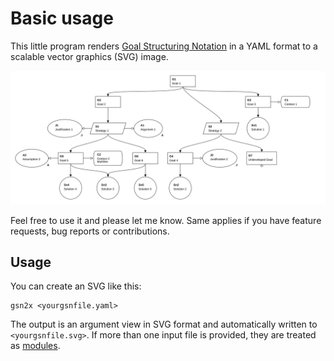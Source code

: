 
# Basic usage

This little program renders [Goal Structuring Notation](https://scsc.uk/gsn) in a YAML format to a scalable vector graphics (SVG) image.

![example](../../examples/example.gsn.svg)

Feel free to use it and please let me know. Same applies if you have feature requests, bug reports or contributions.

## Usage

You can create an SVG like this:

    gsn2x <yourgsnfile.yaml> 

The output is an argument view in SVG format and automatically written to `<yourgsnfile.svg>`. If more than one input file is provided, they are treated as [modules](#modular-extension).
